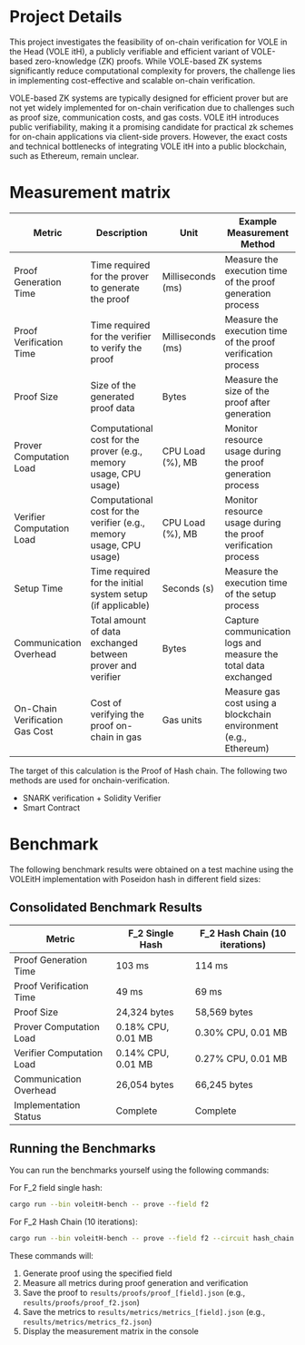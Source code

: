 # Project Details
This project investigates the feasibility of on-chain verification for VOLE in the Head (VOLE itH), a publicly verifiable and efficient variant of VOLE-based zero-knowledge (ZK) proofs. While VOLE-based ZK systems significantly reduce computational complexity for provers, the challenge lies in implementing cost-effective and scalable on-chain verification.

VOLE-based ZK systems are typically designed for efficient prover but are not yet widely implemented for on-chain verification due to challenges such as proof size, communication costs, and gas costs. VOLE itH introduces public verifiability, making it a promising candidate for practical zk schemes for on-chain applications via client-side provers. However, the exact costs and technical bottlenecks of integrating VOLE itH into a public blockchain, such as Ethereum, remain unclear.

# Measurement matrix

| Metric                   | Description                                                                                 | Unit                | Example Measurement Method                                                                     |
|--------------------------|---------------------------------------------------------------------------------------------|---------------------|-----------------------------------------------------------------------------------------------|
| Proof Generation Time    | Time required for the prover to generate the proof                                         | Milliseconds (ms)   | Measure the execution time of the proof generation process                                    |
| Proof Verification Time  | Time required for the verifier to verify the proof                                         | Milliseconds (ms)   | Measure the execution time of the proof verification process                                  |
| Proof Size               | Size of the generated proof data                                                           | Bytes               | Measure the size of the proof after generation                                                |
| Prover Computation Load  | Computational cost for the prover (e.g., memory usage, CPU usage)                          | CPU Load (%), MB    | Monitor resource usage during the proof generation process                                    |
| Verifier Computation Load| Computational cost for the verifier (e.g., memory usage, CPU usage)                        | CPU Load (%), MB    | Monitor resource usage during the proof verification process                                  |
| Setup Time               | Time required for the initial system setup (if applicable)                                 | Seconds (s)         | Measure the execution time of the setup process                                               |
| Communication Overhead   | Total amount of data exchanged between prover and verifier                                 | Bytes               | Capture communication logs and measure the total data exchanged                               |
| On-Chain Verification Gas Cost| Cost of verifying the proof on-chain in gas                                           | Gas units           | Measure gas cost using a blockchain environment (e.g., Ethereum)                             |

The target of this calculation is the Proof of Hash chain.
The following two methods are used for onchain-verification.

- SNARK verification + Solidity Verifier
- Smart Contract

# Benchmark

The following benchmark results were obtained on a test machine using the VOLEitH implementation with Poseidon hash in different field sizes:

## Consolidated Benchmark Results

| Metric                   | F_2 Single Hash     | F_2 Hash Chain (10 iterations) |
|--------------------------|---------------|--------------------------------|
| Proof Generation Time    | 103 ms        | 114 ms                         |
| Proof Verification Time  | 49 ms         | 69 ms                          |
| Proof Size               | 24,324 bytes  | 58,569 bytes                   |
| Prover Computation Load  | 0.18% CPU, 0.01 MB | 0.30% CPU, 0.01 MB        |
| Verifier Computation Load| 0.14% CPU, 0.01 MB | 0.27% CPU, 0.01 MB        |
| Communication Overhead   | 26,054 bytes  | 66,245 bytes  | 78,712 bytes   |
| Implementation Status    | Complete      | Complete      | Complete       |

## Running the Benchmarks

You can run the benchmarks yourself using the following commands:

For F_2 field single hash:
```bash
cargo run --bin voleitH-bench -- prove --field f2
```

For F_2 Hash Chain (10 iterations):
```bash
cargo run --bin voleitH-bench -- prove --field f2 --circuit hash_chain
```

These commands will:
1. Generate proof using the specified field
2. Measure all metrics during proof generation and verification
3. Save the proof to `results/proofs/proof_[field].json` (e.g., `results/proofs/proof_f2.json`)
4. Save the metrics to `results/metrics/metrics_[field].json` (e.g., `results/metrics/metrics_f2.json`)
5. Display the measurement matrix in the console
